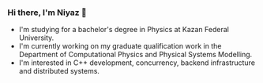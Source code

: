 ### Hi there, I'm Niyaz 👋

- I'm studying for a bachelor's degree in Physics at Kazan Federal University.
- I'm currently working on my graduate qualification work in the Department of Computational Physics and Physical Systems Modelling.
- I'm interested in C++ development, concurrency, backend infrastructure and distributed systems.

<!--
**mnink275/mnink275** is a ✨ _special_ ✨ repository because its `README.md` (this file) appears on your GitHub profile.

Here are some ideas to get you started:

- 🔭 I’m currently working on ...
- 🌱 I’m currently learning ...
- 👯 I’m looking to collaborate on ...
- 🤔 I’m looking for help with ...
- 💬 Ask me about ...
- 📫 How to reach me: ...
- 😄 Pronouns: ...
- ⚡ Fun fact: ...
-->
